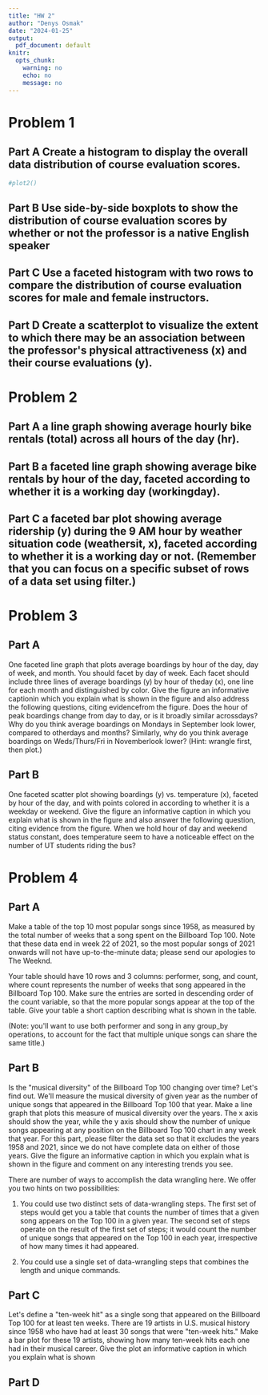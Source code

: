 ```yaml
---
title: "HW 2"
author: "Denys Osmak"
date: "2024-01-25"
output:
  pdf_document: default
knitr:
  opts_chunk:
    warning: no
    echo: no
    message: no
---
```




# Problem 1



## Part A Create a histogram to display the overall data distribution of course evaluation scores.


```r
#plot2()
```

## Part B Use side-by-side boxplots to show the distribution of course evaluation scores by whether or not the professor is a native English speaker

## Part C Use a faceted histogram with two rows to compare the distribution of course evaluation scores for male and female instructors.

## Part D Create a scatterplot to visualize the extent to which there may be an association between the professor's physical attractiveness (x) and their course evaluations (y).

# Problem 2

## Part A a line graph showing average hourly bike rentals (total) across all hours of the day (hr).

## Part B a faceted line graph showing average bike rentals by hour of the day, faceted according to whether it is a working day (workingday).

## Part C a faceted bar plot showing average ridership (y) during the 9 AM hour by weather situation code (weathersit, x), faceted according to whether it is a working day or not. (Remember that you can focus on a specific subset of rows of a data set using filter.)

# Problem 3

## Part A

One faceted line graph that plots average boardings by hour of the day, day of week, and month. You should facet by day of week. Each facet should include three lines of average boardings (y) by hour of theday (x), one line for each month and distinguished by color. Give the figure an informative captionin which you explain what is shown in the figure and also address the following questions, citing evidencefrom the figure. Does the hour of peak boardings change from day to day, or is it broadly similar acrossdays? Why do you think average boardings on Mondays in September look lower, compared to otherdays and months? Similarly, why do you think average boardings on Weds/Thurs/Fri in Novemberlook lower? (Hint: wrangle first, then plot.)

## Part B

One faceted scatter plot showing boardings (y) vs. temperature (x), faceted by hour of the day, and with points colored in according to whether it is a weekday or weekend. Give the figure an informative caption in which you explain what is shown in the figure and also answer the following question, citing evidence from the figure. When we hold hour of day and weekend status constant, does temperature seem to have a noticeable effect on the number of UT students riding the bus?

# Problem 4

## Part A

Make a table of the top 10 most popular songs since 1958, as measured by the total number of weeks that a song spent on the Billboard Top 100. Note that these data end in week 22 of 2021, so the most popular songs of 2021 onwards will not have up-to-the-minute data; please send our apologies to The Weeknd.

Your table should have 10 rows and 3 columns: performer, song, and count, where count represents the number of weeks that song appeared in the Billboard Top 100. Make sure the entries are sorted in descending order of the count variable, so that the more popular songs appear at the top of the table. Give your table a short caption describing what is shown in the table.

(Note: you'll want to use both performer and song in any group_by operations, to account for the fact that multiple unique songs can share the same title.)

## Part B

Is the "musical diversity" of the Billboard Top 100 changing over time? Let's find out. We'll measure the musical diversity of given year as the number of unique songs that appeared in the Billboard Top 100 that year. Make a line graph that plots this measure of musical diversity over the years. The x axis should show the year, while the y axis should show the number of unique songs appearing at any position on the Billboard Top 100 chart in any week that year. For this part, please filter the data set so that it excludes the years 1958 and 2021, since we do not have complete data on either of those years. Give the figure an informative caption in which you explain what is shown in the figure and comment on any interesting trends you see.

There are number of ways to accomplish the data wrangling here. We offer you two hints on two possibilities:

1)  You could use two distinct sets of data-wrangling steps. The first set of steps would get you a table that counts the number of times that a given song appears on the Top 100 in a given year. The second set of steps operate on the result of the first set of steps; it would count the number of unique songs that appeared on the Top 100 in each year, irrespective of how many times it had appeared.

2)  You could use a single set of data-wrangling steps that combines the length and unique commands.

## Part C

Let's define a "ten-week hit" as a single song that appeared on the Billboard Top 100 for at least ten weeks. There are 19 artists in U.S. musical history since 1958 who have had at least 30 songs that were "ten-week hits." Make a bar plot for these 19 artists, showing how many ten-week hits each one had in their musical career. Give the plot an informative caption in which you explain what is shown

## Part D
